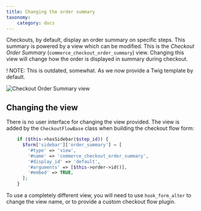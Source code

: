 ```yaml
---
title: Changing the order summary
taxonomy:
    category: docs
---
```


Checkouts, by default, display an order summary on specific steps. This summary is powered by a view which can be modified. This is the *Checkout Order Summary* (`commerce_checkout_order_summary`) view. Changing this view will change how the order is displayed in summary during checkout.

! NOTE: This is outdated, somewhat. As we now provide a Twig template by default.

![Checkout Order Summary view](../images/order-checkout-summary.png)

## Changing the view

There is no user interface for changing the view provided. The view is added by the `CheckoutFlowBase` class when building the checkout flow form:

```php
    if ($this->hasSidebar($step_id)) {
      $form['sidebar']['order_summary'] = [
        '#type' => 'view',
        '#name' => 'commerce_checkout_order_summary',
        '#display_id' => 'default',
        '#arguments' => [$this->order->id()],
        '#embed' => TRUE,
      ];
    }
```

To use a completely different view, you will need to use `hook_form_alter` to change the view name, or to provide a custom checkout flow plugin. 
